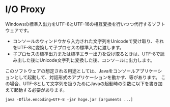 I/O Proxy
=========
Windowsの標準入出力をUTF-8とUTF-16の相互変換を行いつつ代行するソフトウェアです。

* コンソールのウィンドウから入力された文字列をUnicodeで受け取り、それをUTF-8に変換して子プロセスの標準入力に渡します。
* 子プロセスの標準出力または標準エラー出力を受け取るときは、UTF-8で読み出した後にUnicode文字列に変換した後、コンソールに出力します。

このソフトウェアの想定される用途としては、Javaをコンソールアプリケーションとして起動して、対話形式のアプリケーションを動かす、等があります。
この場合、UTF-8として文字列を扱うためにJavaの起動時の引数に以下を書き加えて起動する必要があります。

`java -Dfile.encoding=UTF-8 -jar hoge.jar [arguments ...]`
